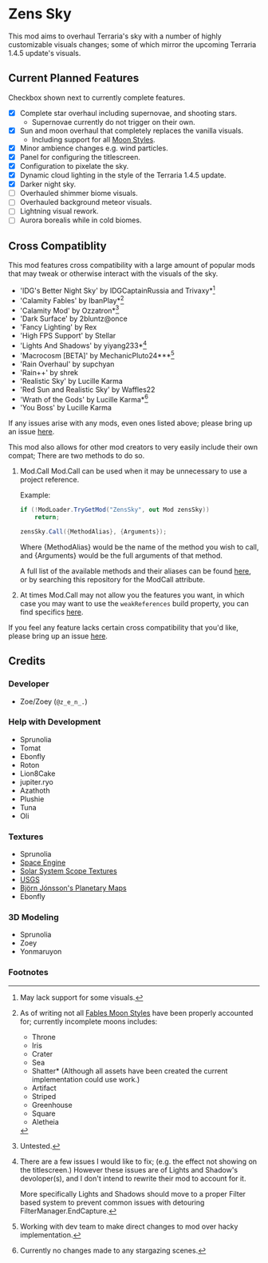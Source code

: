﻿# Zens Sky
This mod aims to overhaul Terraria's sky with a number of highly customizable visuals changes; some of which mirror the upcoming Terraria 1.4.5 update's visuals.

## Current Planned Features
Checkbox shown next to currently complete features.
- [x] Complete star overhaul including supernovae, and shooting stars.
    - Supernovae currently do not trigger on their own.
- [x] Sun and moon overhaul that completely replaces the vanilla visuals.
    - Including support for all [Moon Styles](https://terraria.wiki.gg/wiki/Moon_phase#Notes).
- [x] Minor ambience changes e.g. wind particles.
- [x] Panel for configuring the titlescreen.
- [x] Configuration to pixelate the sky.
- [x] Dynamic cloud lighting in the style of the Terraria 1.4.5 update.
- [x] Darker night sky.
- [ ] Overhauled shimmer biome visuals.
- [ ] Overhauled background meteor visuals.
- [ ] Lightning visual rework.
- [ ] Aurora borealis while in cold biomes.

## Cross Compatiblity
This mod features cross compatibility with a large amount of popular mods that may tweak or otherwise interact with the visuals of the sky.
- 'IDG's Better Night Sky' by IDGCaptainRussia and Trivaxy\*[^BetterNightSky]
- 'Calamity Fables' by IbanPlay\*[^CalamityFables]
- 'Calamity Mod' by Ozzatron\*[^CalamityMod]
- 'Dark Surface' by 2bluntz@once
- 'Fancy Lighting' by Rex
- 'High FPS Support' by Stellar
- 'Lights And Shadows' by yiyang233\*[^LightsAndShadows]
- 'Macrocosm [BETA]' by MechanicPluto24\*\*\*[^Macrocosm]
- 'Rain Overhaul' by supchyan
- 'Rain++' by shrek
- 'Realistic Sky' by Lucille Karma
- 'Red Sun and Realistic Sky' by Waffles22
- 'Wrath of the Gods' by Lucille Karma\*[^WrathOfTheGods]
- 'You Boss' by Lucille Karma

If any issues arise with any mods, even ones listed above; please bring up an issue [here](https://github.com/ZenTheMod/ZensSky/issues).

This mod also allows for other mod creators to very easily include their own compat;
There are two methods to do so.

1. Mod.Call
   Mod.Call can be used when it may be unnecessary to use a project reference.
   
   Example:
   ```cs
   if (!ModLoader.TryGetMod("ZensSky", out Mod zensSky))
       return;

   zensSky.Call({MethodAlias}, {Arguments});
   ```
   Where {MethodAlias} would be the name of the method you wish to call, and {Arguments} would be the full arguments of that method.

   A full list of the available methods and their aliases can be found [here](https://github.com/search?q=repo%3AZenTheMod%2FZensSky%20ModCall&type=code), or by searching this repository for the ModCall attribute.
2. At times Mod.Call may not allow you the features you want, in which case you may want to use the `weakReferences` build property, you can find specifics [here](https://github.com/tModLoader/tModLoader/wiki/build.txt).

If you feel any feature lacks certain cross compatibility that you'd like, please bring up an issue [here](https://github.com/ZenTheMod/ZensSky/issues).

## Credits

### Developer 
- Zoe/Zoey (`@z_e_n_.`)

### Help with Development 
- Sprunolia
- Tomat
- Ebonfly
- Roton
- Lion8Cake
- jupiter.ryo
- Azathoth
- Plushie
- Tuna
- Oli

### Textures 
- Sprunolia
- [​Space Engine](https://spaceengine.org/)
- [​Solar System Scope Textures](https://www.solarsystemscope.com/textures/)
- [​USGS](https://www.usgs.gov/)
- ​[Björn Jónsson's Planetary Maps](https://bjj.mmedia.is/)
- Ebonfly

### 3D Modeling 
- Sprunolia
- Zoey
- Yonmaruyon

### Footnotes
[^BetterNightSky]: May lack support for some visuals.
[^CalamityFables]: As of writing not all [Fables Moon Styles](https://calamityfables.wiki.gg/wiki/Vanilla_changes#Vanity_moons) have been properly accounted for; currently incomplete moons includes:
    - Throne
    - Iris
    - Crater
    - Sea
    - Shatter* (Although all assets have been created the current implementation could use work.)
    - Artifact
    - Striped
    - Greenhouse
    - Square
    - Aletheia
[^CalamityMod]: Untested.
[^LightsAndShadows]: There are a few issues I would like to fix; (e.g. the effect not showing on the titlescreen.)
    However these issues are of Lights and Shadow's devoloper(s), and I don't intend to rewrite their mod to account for it.

    More specifically Lights and Shadows should move to a proper Filter based system to prevent common issues with detouring FilterManager.EndCapture.
[^Macrocosm]: Working with dev team to make direct changes to mod over hacky implementation.
[^WrathOfTheGods]: Currently no changes made to any stargazing scenes.
